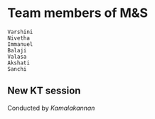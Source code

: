 # Team members of M&S
    Varshini
    Nivetha
    Immanuel
    Balaji
    Valasa
    Akshati
    Sanchi




## New KT session

Conducted by *Kamalakannan*
